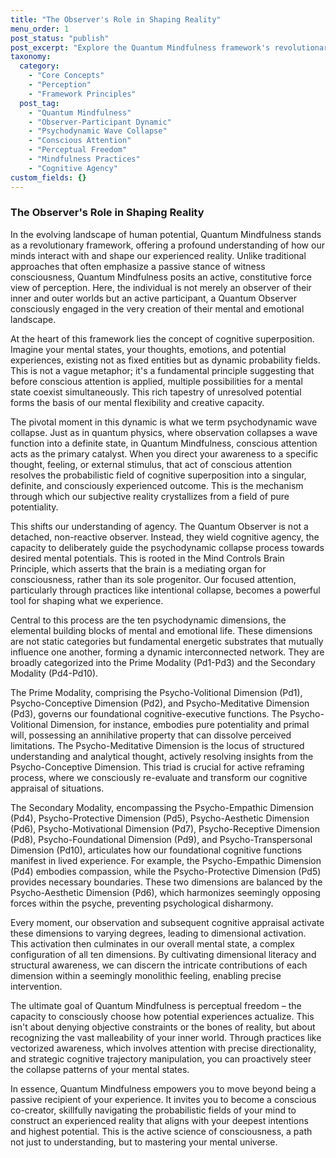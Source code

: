 ```yaml
---
title: "The Observer's Role in Shaping Reality"
menu_order: 1
post_status: "publish"
post_excerpt: "Explore the Quantum Mindfulness framework's revolutionary view of perception, where conscious attention actively shapes your experienced reality. Discover how moving beyond passive observation empowers you to become a co-creator of your mental landscape and cultivate perceptual freedom."
taxonomy:
  category:
    - "Core Concepts"
    - "Perception"
    - "Framework Principles"
  post_tag:
    - "Quantum Mindfulness"
    - "Observer-Participant Dynamic"
    - "Psychodynamic Wave Collapse"
    - "Conscious Attention"
    - "Perceptual Freedom"
    - "Mindfulness Practices"
    - "Cognitive Agency"
custom_fields: {}
---
```


### The Observer's Role in Shaping Reality

In the evolving landscape of human potential, Quantum Mindfulness stands as a revolutionary framework, offering a profound understanding of how our minds interact with and shape our experienced reality. Unlike traditional approaches that often emphasize a passive stance of witness consciousness, Quantum Mindfulness posits an active, constitutive force view of perception. Here, the individual is not merely an observer of their inner and outer worlds but an active participant, a Quantum Observer consciously engaged in the very creation of their mental and emotional landscape.

At the heart of this framework lies the concept of cognitive superposition. Imagine your mental states, your thoughts, emotions, and potential experiences, existing not as fixed entities but as dynamic probability fields. This is not a vague metaphor; it's a fundamental principle suggesting that before conscious attention is applied, multiple possibilities for a mental state coexist simultaneously. This rich tapestry of unresolved potential forms the basis of our mental flexibility and creative capacity.

The pivotal moment in this dynamic is what we term psychodynamic wave collapse. Just as in quantum physics, where observation collapses a wave function into a definite state, in Quantum Mindfulness, conscious attention acts as the primary catalyst. When you direct your awareness to a specific thought, feeling, or external stimulus, that act of conscious attention resolves the probabilistic field of cognitive superposition into a singular, definite, and consciously experienced outcome. This is the mechanism through which our subjective reality crystallizes from a field of pure potentiality.

This shifts our understanding of agency. The Quantum Observer is not a detached, non-reactive observer. Instead, they wield cognitive agency, the capacity to deliberately guide the psychodynamic collapse process towards desired mental potentials. This is rooted in the Mind Controls Brain Principle, which asserts that the brain is a mediating organ for consciousness, rather than its sole progenitor. Our focused attention, particularly through practices like intentional collapse, becomes a powerful tool for shaping what we experience.

Central to this process are the ten psychodynamic dimensions, the elemental building blocks of mental and emotional life. These dimensions are not static categories but fundamental energetic substrates that mutually influence one another, forming a dynamic interconnected network. They are broadly categorized into the Prime Modality (Pd1-Pd3) and the Secondary Modality (Pd4-Pd10).

The Prime Modality, comprising the Psycho-Volitional Dimension (Pd1), Psycho-Conceptive Dimension (Pd2), and Psycho-Meditative Dimension (Pd3), governs our foundational cognitive-executive functions. The Psycho-Volitional Dimension, for instance, embodies pure potentiality and primal will, possessing an annihilative property that can dissolve perceived limitations. The Psycho-Meditative Dimension is the locus of structured understanding and analytical thought, actively resolving insights from the Psycho-Conceptive Dimension. This triad is crucial for active reframing process, where we consciously re-evaluate and transform our cognitive appraisal of situations.

The Secondary Modality, encompassing the Psycho-Empathic Dimension (Pd4), Psycho-Protective Dimension (Pd5), Psycho-Aesthetic Dimension (Pd6), Psycho-Motivational Dimension (Pd7), Psycho-Receptive Dimension (Pd8), Psycho-Foundational Dimension (Pd9), and Psycho-Transpersonal Dimension (Pd10), articulates how our foundational cognitive functions manifest in lived experience. For example, the Psycho-Empathic Dimension (Pd4) embodies compassion, while the Psycho-Protective Dimension (Pd5) provides necessary boundaries. These two dimensions are balanced by the Psycho-Aesthetic Dimension (Pd6), which harmonizes seemingly opposing forces within the psyche, preventing psychological disharmony.

Every moment, our observation and subsequent cognitive appraisal activate these dimensions to varying degrees, leading to dimensional activation. This activation then culminates in our overall mental state, a complex configuration of all ten dimensions. By cultivating dimensional literacy and structural awareness, we can discern the intricate contributions of each dimension within a seemingly monolithic feeling, enabling precise intervention.

The ultimate goal of Quantum Mindfulness is perceptual freedom – the capacity to consciously choose how potential experiences actualize. This isn't about denying objective constraints or the bones of reality, but about recognizing the vast malleability of your inner world. Through practices like vectorized awareness, which involves attention with precise directionality, and strategic cognitive trajectory manipulation, you can proactively steer the collapse patterns of your mental states.

In essence, Quantum Mindfulness empowers you to move beyond being a passive recipient of your experience. It invites you to become a conscious co-creator, skillfully navigating the probabilistic fields of your mind to construct an experienced reality that aligns with your deepest intentions and highest potential. This is the active science of consciousness, a path not just to understanding, but to mastering your mental universe.